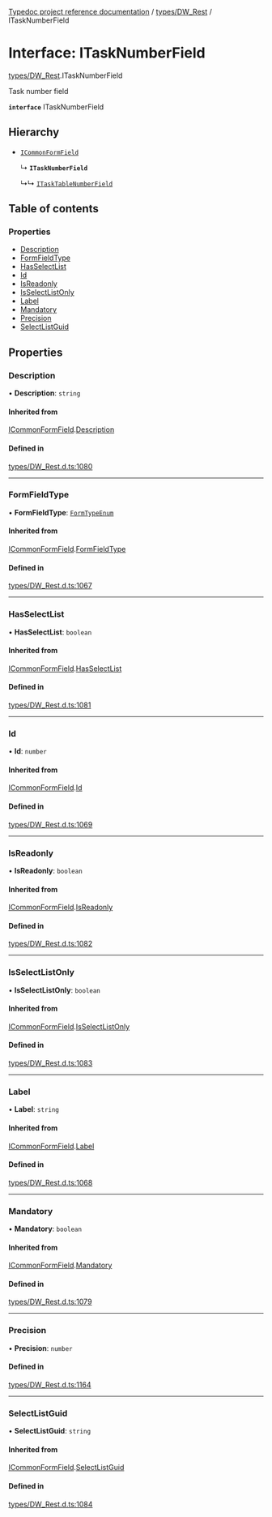[Typedoc project reference documentation](../README.md) / [types/DW_Rest](../modules/types_dw_rest.md) / ITaskNumberField

# Interface: ITaskNumberField

[types/DW_Rest](../modules/types_dw_rest.md).ITaskNumberField

Task number field

**`interface`** ITaskNumberField

## Hierarchy

- [`ICommonFormField`](types_dw_rest.icommonformfield.md)

  ↳ **`ITaskNumberField`**

  ↳↳ [`ITaskTableNumberField`](types_dw_rest.itasktablenumberfield.md)

## Table of contents

### Properties

- [Description](types_dw_rest.itasknumberfield.md#description)
- [FormFieldType](types_dw_rest.itasknumberfield.md#formfieldtype)
- [HasSelectList](types_dw_rest.itasknumberfield.md#hasselectlist)
- [Id](types_dw_rest.itasknumberfield.md#id)
- [IsReadonly](types_dw_rest.itasknumberfield.md#isreadonly)
- [IsSelectListOnly](types_dw_rest.itasknumberfield.md#isselectlistonly)
- [Label](types_dw_rest.itasknumberfield.md#label)
- [Mandatory](types_dw_rest.itasknumberfield.md#mandatory)
- [Precision](types_dw_rest.itasknumberfield.md#precision)
- [SelectListGuid](types_dw_rest.itasknumberfield.md#selectlistguid)

## Properties

### Description

• **Description**: `string`

#### Inherited from

[ICommonFormField](types_dw_rest.icommonformfield.md).[Description](types_dw_rest.icommonformfield.md#description)

#### Defined in

[types/DW_Rest.d.ts:1080](https://github.com/DocuWare/REST-Sample-TS/blob/beb3ada/src/types/DW_Rest.d.ts#L1080)

___

### FormFieldType

• **FormFieldType**: [`FormTypeEnum`](../enums/types_dw_rest.formtypeenum.md)

#### Inherited from

[ICommonFormField](types_dw_rest.icommonformfield.md).[FormFieldType](types_dw_rest.icommonformfield.md#formfieldtype)

#### Defined in

[types/DW_Rest.d.ts:1067](https://github.com/DocuWare/REST-Sample-TS/blob/beb3ada/src/types/DW_Rest.d.ts#L1067)

___

### HasSelectList

• **HasSelectList**: `boolean`

#### Inherited from

[ICommonFormField](types_dw_rest.icommonformfield.md).[HasSelectList](types_dw_rest.icommonformfield.md#hasselectlist)

#### Defined in

[types/DW_Rest.d.ts:1081](https://github.com/DocuWare/REST-Sample-TS/blob/beb3ada/src/types/DW_Rest.d.ts#L1081)

___

### Id

• **Id**: `number`

#### Inherited from

[ICommonFormField](types_dw_rest.icommonformfield.md).[Id](types_dw_rest.icommonformfield.md#id)

#### Defined in

[types/DW_Rest.d.ts:1069](https://github.com/DocuWare/REST-Sample-TS/blob/beb3ada/src/types/DW_Rest.d.ts#L1069)

___

### IsReadonly

• **IsReadonly**: `boolean`

#### Inherited from

[ICommonFormField](types_dw_rest.icommonformfield.md).[IsReadonly](types_dw_rest.icommonformfield.md#isreadonly)

#### Defined in

[types/DW_Rest.d.ts:1082](https://github.com/DocuWare/REST-Sample-TS/blob/beb3ada/src/types/DW_Rest.d.ts#L1082)

___

### IsSelectListOnly

• **IsSelectListOnly**: `boolean`

#### Inherited from

[ICommonFormField](types_dw_rest.icommonformfield.md).[IsSelectListOnly](types_dw_rest.icommonformfield.md#isselectlistonly)

#### Defined in

[types/DW_Rest.d.ts:1083](https://github.com/DocuWare/REST-Sample-TS/blob/beb3ada/src/types/DW_Rest.d.ts#L1083)

___

### Label

• **Label**: `string`

#### Inherited from

[ICommonFormField](types_dw_rest.icommonformfield.md).[Label](types_dw_rest.icommonformfield.md#label)

#### Defined in

[types/DW_Rest.d.ts:1068](https://github.com/DocuWare/REST-Sample-TS/blob/beb3ada/src/types/DW_Rest.d.ts#L1068)

___

### Mandatory

• **Mandatory**: `boolean`

#### Inherited from

[ICommonFormField](types_dw_rest.icommonformfield.md).[Mandatory](types_dw_rest.icommonformfield.md#mandatory)

#### Defined in

[types/DW_Rest.d.ts:1079](https://github.com/DocuWare/REST-Sample-TS/blob/beb3ada/src/types/DW_Rest.d.ts#L1079)

___

### Precision

• **Precision**: `number`

#### Defined in

[types/DW_Rest.d.ts:1164](https://github.com/DocuWare/REST-Sample-TS/blob/beb3ada/src/types/DW_Rest.d.ts#L1164)

___

### SelectListGuid

• **SelectListGuid**: `string`

#### Inherited from

[ICommonFormField](types_dw_rest.icommonformfield.md).[SelectListGuid](types_dw_rest.icommonformfield.md#selectlistguid)

#### Defined in

[types/DW_Rest.d.ts:1084](https://github.com/DocuWare/REST-Sample-TS/blob/beb3ada/src/types/DW_Rest.d.ts#L1084)
